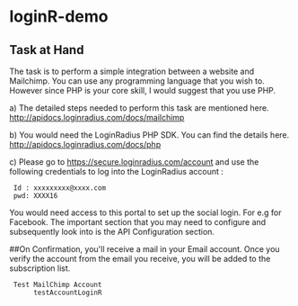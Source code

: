# loginR-demo

## Task at Hand

The task is to perform a simple integration between a website and Mailchimp. You can use any programming language that you wish to. However since PHP is your core skill, I would suggest that you use PHP.

a) The detailed steps needed to perform this task are mentioned here.  http://apidocs.loginradius.com/docs/mailchimp

b) You would need the LoginRadius PHP SDK. You can find the details here. http://apidocs.loginradius.com/docs/php

c) Please go to https://secure.loginradius.com/account and use the following credentials to log into the LoginRadius account :

     Id : xxxxxxxxx@xxxx.com
     pwd: XXXX16

You would need access to this portal to set up the social login. For e.g for Facebook. The important section that you may need to configure and subsequently look into is the API Configuration section.



##On Confirmation, you'll receive a mail in your Email account. Once you verify the account from the email you receive, you will be added to the subscription list.


     Test MailChimp Account
          testAccountLoginR
          



